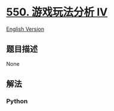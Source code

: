 # [550. 游戏玩法分析 IV](https://leetcode-cn.com/problems/game-play-analysis-iv)

[English Version](/leetcode/0500-0599/0550.Game%20Play%20Analysis%20IV/README_EN.md)

## 题目描述

<!-- 这里写题目描述 -->

None

## 解法

<!-- 这里可写通用的实现逻辑 -->

<!-- tabs:start -->

### **Python**

<!-- 这里可写当前语言的特殊实现逻辑 -->

```python

```

<!-- tabs:end -->
